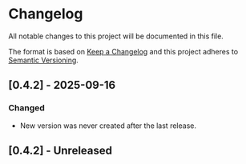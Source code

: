 # Changelog

All notable changes to this project will be documented in this file.

The format is based on [Keep a Changelog](http://keepachangelog.com/)
and this project adheres to [Semantic Versioning](http://semver.org/).

## [0.4.2] - 2025-09-16

### Changed

- New version was never created after the last release.

## [0.4.2] - Unreleased
